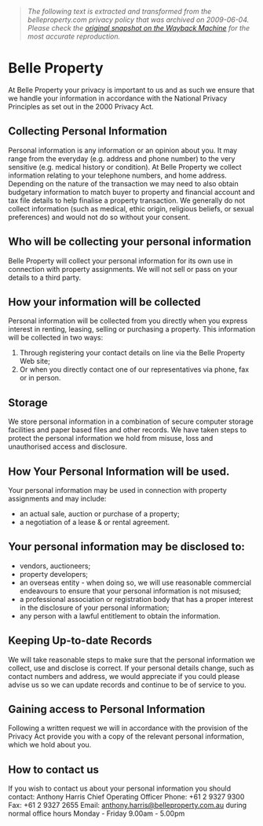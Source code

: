> *The following text is extracted and transformed from the belleproperty.com privacy policy that was archived on 2009-06-04. Please check the [original snapshot on the Wayback Machine](https://web.archive.org/web/20090604050320id_/http%3A//www.belleproperty.com/privacy.asp) for the most accurate reproduction.*

# Belle Property

At Belle Property your privacy is important to us and as such we ensure that we handle your information in accordance with the National Privacy Principles as set out in the 2000 Privacy Act.

## Collecting Personal Information

Personal information is any information or an opinion about you. It may range from the everyday (e.g. address and phone number) to the very sensitive (e.g. medical history or condition). At Belle Property we collect information relating to your telephone numbers, and home address. Depending on the nature of the transaction we may need to also obtain budgetary information to match buyer to property and financial account and tax file details to help finalise a property transaction. We generally do not collect information (such as medical, ethic origin, religious beliefs, or sexual preferences) and would not do so without your consent.

## Who will be collecting your personal information

Belle Property will collect your personal information for its own use in connection with property assignments. We will not sell or pass on your details to a third party.

## How your information will be collected

Personal information will be collected from you directly when you express interest in renting, leasing, selling or purchasing a property. This information will be collected in two ways:

  1. Through registering your contact details on line via the Belle Property Web site; 
  2. Or when you directly contact one of our representatives via phone, fax or in person.



## Storage

We store personal information in a combination of secure computer storage facilities and paper based files and other records. We have taken steps to protect the personal information we hold from misuse, loss and unauthorised access and disclosure. 

## How Your Personal Information will be used.

Your personal information may be used in connection with property assignments and may include:

  * an actual sale, auction or purchase of a property; 
  * a negotiation of a lease & or rental agreement.



## Your personal information may be disclosed to:

  * vendors, auctioneers; 
  * property developers; 
  * an overseas entity - when doing so, we will use reasonable commercial endeavours to ensure that your personal information is not misused; 
  * a professional association or registration body that has a proper interest in the disclosure of your personal information; 
  * any person with a lawful entitlement to obtain the information.



## Keeping Up-to-date Records

We will take reasonable steps to make sure that the personal information we collect, use and disclose is correct. If your personal details change, such as contact numbers and address, we would appreciate if you could please advise us so we can update records and continue to be of service to you. 

## Gaining access to Personal Information

Following a written request we will in accordance with the provision of the Privacy Act provide you with a copy of the relevant personal information, which we hold about you.

## How to contact us

If you wish to contact us about your personal information you should contact: Anthony Harris Chief Operating Officer Phone: +61 2 9327 9300 Fax: +61 2 9327 2655 Email: [anthony.harris@belleproperty.com.au](mailto:anthony.harris@belleproperty.com.au) during normal office hours Monday - Friday 9.00am - 5.00pm
